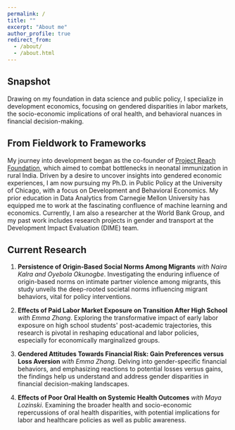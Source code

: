 ```yaml
---
permalink: /
title: ""
excerpt: "About me"
author_profile: true
redirect_from: 
  - /about/
  - /about.html
---
```


## Snapshot
Drawing on my foundation in data science and public policy, I specialize in development economics, focusing on gendered disparities in labor markets, the socio-economic implications of oral health, and behavioral nuances in financial decision-making.

## From Fieldwork to Frameworks
My journey into development began as the co-founder of [Project Reach Foundation](https://resolutionproject.org/ventures/project-reach/), which aimed to combat bottlenecks in neonatal immunization in rural India. Driven by a desire to uncover insights into gendered economic experiences, I am now pursuing my Ph.D. in Public Policy at the University of Chicago, with a focus on Development and Behavioral Economics. 
My prior education in Data Analytics from Carnegie Mellon University has equipped me to work at the fascinating confluence of machine learning and economics. Currently, I am also a researcher at the World Bank Group, and my past work includes research projects in gender and transport at the Development Impact Evaluation (DIME) team. 

## Current Research 
1. **Persistence of Origin-Based Social Norms Among Migrants** _with Naira Kalra and Oyebola Okunogbe_. Investigating the enduring influence of origin-based norms on intimate partner violence among migrants, this study unveils the deep-rooted societal norms influencing migrant behaviors, vital for policy interventions.

2. **Effects of Paid Labor Market Exposure on Transition After High School** _with Emma Zhang_. Exploring the transformative impact of early labor exposure on high school students' post-academic trajectories, this research is pivotal in reshaping educational and labor policies, especially for economically marginalized groups.

3. **Gendered Attitudes Towards Financial Risk: Gain Preferences versus Loss Aversion** _with Emma Zhang_. Delving into gender-specific financial behaviors, and emphasizing reactions to potential losses versus gains, the findings help us understand and address gender disparities in financial decision-making landscapes.

4. **Effects of Poor Oral Health on Systemic Health Outcomes** _with Maya Lozinski_. Examining the broader health and socio-economic repercussions of oral health disparities, with potential implications for labor and healthcare policies as well as public awareness.
